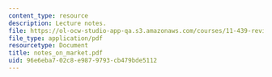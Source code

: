 ```yaml
---
content_type: resource
description: Lecture notes.
file: https://ol-ocw-studio-app-qa.s3.amazonaws.com/courses/11-439-revitalizing-urban-main-streets-mission-hill-egleston-square-boston-spring-2003/96e6eba702c8e9879793cb479bde5112_notes_on_market.pdf
file_type: application/pdf
resourcetype: Document
title: notes_on_market.pdf
uid: 96e6eba7-02c8-e987-9793-cb479bde5112
---
```

